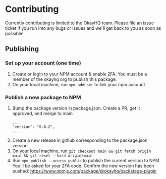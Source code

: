 # Contributing

Currently contributing is limited to the OkayHQ team. Please file an issue ticket if you run into any bugs or issues and we'll get back to you as soon as possible!

## Publishing
### Set up your account (one time)
1. Create or login to your NPM account & enable 2FA. You must be a member of the okayhq org to publish this package.
1. On your local machine, run `npm adduser` to link your npm account

### Publish a new package to NPM
1. Bump the package version in package.json. Create a PR, get it approved, and merge to main.
    ```
    ...
    "version": "0.0.2",
    ...
    ```
1. Create a new release in github corresponding to the package.json version
1. On your local machine, run `git checkout main && git fetch origin main && git reset --hard origin/main`
1. Run `npm publish --access public` to publish the current version to NPM. You’ll be asked for your 2FA code. Confirm the new version has been pushed: https://www.npmjs.com/package/@okayhq/backstage-plugin